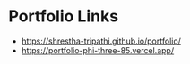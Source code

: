 # Portfolio Links

- https://shrestha-tripathi.github.io/portfolio/
- https://portfolio-phi-three-85.vercel.app/
